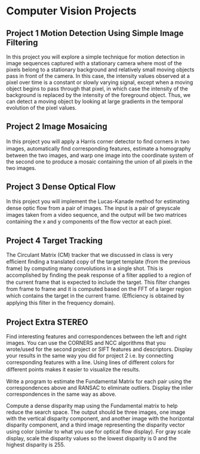 # Computer Vision Projects

## Project 1  Motion Detection Using Simple Image Filtering
In this project you will explore a simple technique for motion detection in image sequences captured with a stationary camera where most of the pixels belong to a stationary background and relatively small moving objects pass in front of the camera. In this case, the intensity values observed at a pixel over time is a constant or slowly varying signal, except when a moving object begins to pass through that pixel, in which case the intensity of the background is replaced by the intensity of the foreground object. Thus, we can detect a moving object by looking at large gradients in the temporal evolution of the pixel values.

## Project 2  Image Mosaicing
In this project you will apply a Harris corner detector to ﬁnd corners in two images, automatically ﬁnd corresponding features, estimate a homography between the two images, and warp one image into the coordinate system of the second one to produce a mosaic containing the union of all pixels in the two images.

## Project 3  Dense Optical Flow
In this project you will implement the Lucas-Kanade method for estimating dense optic ﬂow from a pair of images. The input is a pair of greyscale images taken from a video sequence, and the output will be two matrices containing the x and y components of the ﬂow vector at each pixel.

## Project 4  Target Tracking
The Circulant Matrix (CM) tracker that we discussed in class is very eﬃcient ﬁnding a translated copy of the target template (from the previous frame) by computing many convolutions in a single shot. This is accomplished by ﬁnding the peak response of a ﬁlter applied to a region of the current frame that is expected to include the target. This ﬁlter changes from frame to frame and it is computed based on the FFT of a larger region which contains the target in the current frame. (Eﬃciency is obtained by applying this ﬁlter in the frequency domain). 

## Project Extra  STEREO
Find interesting features and correspondences between the left and right images. You can use the CORNERS and NCC algorithms that you wrote/used for the second project or SIFT features and descriptors. Display your results in the same way you did for project 2 i.e. by connecting corresponding features with a line. Using lines of diﬀerent colors for diﬀerent points makes it easier to visualize the results.

Write a program to estimate the Fundamental Matrix for each pair using the correspondences above and RANSAC to eliminate outliers. Display the inlier correspondences in the same way as above.

Compute a dense disparity map using the Fundamental matrix to help reduce the search space. The output should be three images, one image with the vertical disparity component, and another image with the horizontal disparity component, and a third image representing the disparity vector using color (similar to what you use for optical ﬂow display). For gray scale display, scale the disparity values so the lowest disparity is 0 and the highest disparity is 255.
